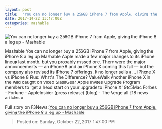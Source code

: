 ```yaml
---
layout: post
title:  "You can no longer buy a 256GB iPhone 7 from Apple, giving the iPhone 8 a leg up - Mashable"
date: 2017-10-22 13:47:00Z
categories: mashable
---
```


![You can no longer buy a 256GB iPhone 7 from Apple, giving the iPhone 8 a leg up - Mashable](https://i.amz.mshcdn.com/kkCrvhw19hLxrLnpxwuagJ9YXvM=/1200x630/2017%2F10%2F22%2F45%2F914f003aeb104f8b96e2ccd81b49785c.da8ba.jpg)

Mashable You can no longer buy a 256GB iPhone 7 from Apple, giving the iPhone 8 a leg up Mashable Apple made a few major changes to its iPhone lineup last month, but you probably missed one. There were the major announcements — an iPhone 8 and an iPhone X coming this fall — but the company also revised its iPhone 7 offerings. It no longer sells a ... iPhone X vs iPhone 8 Plus: What's The Difference? ValueWalk Another iPhone X in the wild caught on video SlashGear Apple invites Upgrade Program members to 'get a head start on your upgrade to iPhone X' 9to5Mac Forbes - Fortune - AppleInsider (press release) (blog) - The Verge all 218 news articles »


Full story on F3News: [You can no longer buy a 256GB iPhone 7 from Apple, giving the iPhone 8 a leg up - Mashable](http://www.f3nws.com/n/H3PqNH)

> Posted on: Sunday, October 22, 2017 1:47:00 PM
